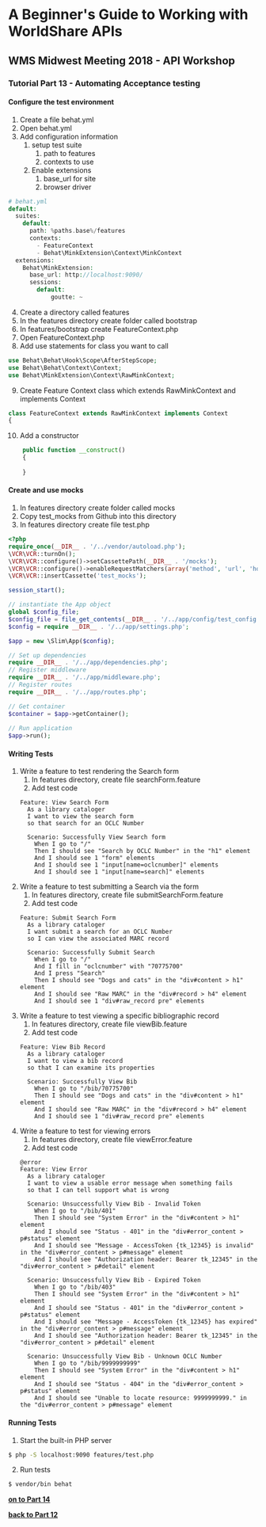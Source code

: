 # A Beginner's Guide to Working with WorldShare APIs
## WMS Midwest Meeting 2018 - API Workshop
### Tutorial Part 13 - Automating Acceptance testing

#### Configure the test environment
1. Create a file behat.yml
2. Open behat.yml
3. Add configuration information
    1. setup test suite
        1. path to features
        2. contexts to use
    2. Enable extensions
        1. base_url for site
        2. browser driver
```php
# behat.yml     
default:
  suites:
    default:
      path: %paths.base%/features
      contexts:
        - FeatureContext
        - Behat\MinkExtension\Context\MinkContext  
  extensions:
    Behat\MinkExtension:
      base_url: http://localhost:9090/
      sessions:
        default:
            goutte: ~
```
4. Create a directory called features
5. In the features directory create folder called bootstrap
6. In features/bootstrap create FeatureContext.php
7. Open FeatureContext.php
8. Add use statements for class you want to call
```php
use Behat\Behat\Hook\Scope\AfterStepScope;
use Behat\Behat\Context\Context;
use Behat\MinkExtension\Context\RawMinkContext;
```
9. Create Feature Context class which extends RawMinkContext and implements Context
```php
class FeatureContext extends RawMinkContext implements Context
{
```
10. Add a constructor
```php
    public function __construct()
    {
        
    }
```

#### Create and use mocks
1. In features directory create folder called mocks
2. Copy test_mocks from Github into this directory
3. In features directory create file test.php 
```php
<?php
require_once(__DIR__ . '/../vendor/autoload.php');
\VCR\VCR::turnOn();
\VCR\VCR::configure()->setCassettePath(__DIR__ . '/mocks');
\VCR\VCR::configure()->enableRequestMatchers(array('method', 'url', 'host'));
\VCR\VCR::insertCassette('test_mocks');

session_start();

// instantiate the App object
global $config_file; 
$config_file = file_get_contents(__DIR__ . '/../app/config/test_config.yml');
$config = require __DIR__ . '/../app/settings.php';

$app = new \Slim\App($config);

// Set up dependencies
require __DIR__ . '/../app/dependencies.php';
// Register middleware
require __DIR__ . '/../app/middleware.php';
// Register routes
require __DIR__ . '/../app/routes.php';

// Get container
$container = $app->getContainer();
    
// Run application
$app->run();
```

#### Writing Tests
1. Write a feature to test rendering the Search form
    1. In features directory, create file searchForm.feature
    2. Add test code
    ```
    Feature: View Search Form
      As a library cataloger
      I want to view the search form
      so that search for an OCLC Number
      
      Scenario: Successfully View Search form
        When I go to "/"
        Then I should see "Search by OCLC Number" in the "h1" element
        And I should see 1 "form" elements
        And I should see 1 "input[name=oclcnumber]" elements
        And I should see 1 "input[name=search]" elements
    ```    
2. Write a feature to test submitting a Search via the form
    1. In features directory, create file submitSearchForm.feature
    2. Add test code
    ```
    Feature: Submit Search Form
      As a library cataloger
      I want submit a search for an OCLC Number
      so I can view the associated MARC record
      
      Scenario: Successfully Submit Search
        When I go to "/"
        And I fill in "oclcnumber" with "70775700"
        And I press "Search"
        Then I should see "Dogs and cats" in the "div#content > h1" element
        And I should see "Raw MARC" in the "div#record > h4" element 
        And I should see 1 "div#raw_record pre" elements
    ```    
3. Write a feature to test viewing a specific bibliographic record
    1. In features directory, create file viewBib.feature
    2. Add test code
    ```
    Feature: View Bib Record
      As a library cataloger
      I want to view a bib record
      so that I can examine its properties
      
      Scenario: Successfully View Bib
        When I go to "/bib/70775700"
        Then I should see "Dogs and cats" in the "div#content > h1" element
        And I should see "Raw MARC" in the "div#record > h4" element 
        And I should see 1 "div#raw_record pre" elements
    ```
4. Write a feature to test for viewing errors
    1. In features directory, create file viewError.feature
    2. Add test code
    ```
    @error
    Feature: View Error
      As a library cataloger
      I want to view a usable error message when something fails
      so that I can tell support what is wrong
      
      Scenario: Unsuccessfully View Bib - Invalid Token
        When I go to "/bib/401"
        Then I should see "System Error" in the "div#content > h1" element
        And I should see "Status - 401" in the "div#error_content > p#status" element
        And I should see "Message - AccessToken {tk_12345} is invalid" in the "div#error_content > p#message" element
        And I should see "Authorization header: Bearer tk_12345" in the "div#error_content > p#detail" element
    
      Scenario: Unsuccessfully View Bib - Expired Token
        When I go to "/bib/403"
        Then I should see "System Error" in the "div#content > h1" element
        And I should see "Status - 401" in the "div#error_content > p#status" element
        And I should see "Message - AccessToken {tk_12345} has expired" in the "div#error_content > p#message" element
        And I should see "Authorization header: Bearer tk_12345" in the "div#error_content > p#detail" element  
        
      Scenario: Unsuccessfully View Bib - Unknown OCLC Number
        When I go to "/bib/9999999999"
        Then I should see "System Error" in the "div#content > h1" element
        And I should see "Status - 404" in the "div#error_content > p#status" element
        And I should see "Unable to locate resource: 9999999999." in the "div#error_content > p#message" element
    ```
#### Running Tests
1. Start the built-in PHP server
```bash
$ php -S localhost:9090 features/test.php
```
2. Run tests
```bash
$ vendor/bin behat
```

**[on to Part 14](tutorial-14.md)**

**[back to Part 12](tutorial-12.md)**